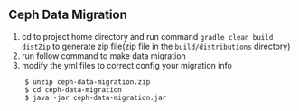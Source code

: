 ## Ceph Data Migration

1. cd to project home directory and run command `gradle clean build distZip` to generate zip file(zip file in the `build/distributions` directory)
2. run follow command to make data migration
3. modify the yml files to correct config your migration info

```shell
    $ unzip ceph-data-migration.zip
    $ cd ceph-data-migration
    $ java -jar ceph-data-migration.jar
```

